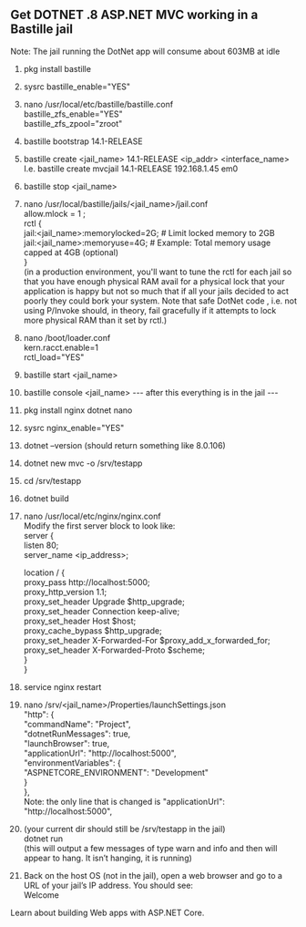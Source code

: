## Get DOTNET .8 ASP.NET MVC working in a Bastille jail
Note:  The jail running the DotNet app will consume about 603MB at idle  
  
1. pkg  install bastille  
2. sysrc bastille_enable="YES"  
3. nano /usr/local/etc/bastille/bastille.conf  
bastille_zfs_enable="YES"                                                 
bastille_zfs_zpool="zroot"                                                  
4. bastille bootstrap 14.1-RELEASE  
5. bastille create <jail_name> 14.1-RELEASE <ip_addr> <interface_name>  
I.e. bastille create mvcjail 14.1-RELEASE 192.168.1.45 em0  
6. bastille stop <jail_name>  
7. nano /usr/local/bastille/jails/<jail_name>/jail.conf  
allow.mlock = 1 ;  
rctl {  
    jail:<jail_name>:memorylocked=2G;  # Limit locked memory to 2GB  
    jail:<jail_name>:memoryuse=4G;     # Example: Total memory usage capped at 4GB (optional)  
    }  
(in a production environment, you'll want to tune the rctl for each jail so that you have enough physical RAM avail for a physical lock that your application is happy but not so much that if all your jails decided to act poorly they could bork your system.  Note that safe DotNet code , i.e. not using P/Invoke should, in theory, fail gracefully if it attempts to lock more physical RAM than it set by rctl.)  
8. nano /boot/loader.conf  
   kern.racct.enable=1  
   rctl_load="YES"  
9. bastille start <jail_name>  
10. bastille console <jail_name>
--- after this everything is in the jail ---
11. pkg install nginx dotnet nano
12. sysrc nginx_enable="YES"
13. dotnet –version  (should return something like 8.0.106)
14. dotnet new mvc -o /srv/testapp
15. cd /srv/testapp
16. dotnet build
17. nano /usr/local/etc/nginx/nginx.conf     
Modify the first server block to look like:  
server {  
    listen 80;  
    server_name <ip_address>;  

    location / {  
        proxy_pass         http://localhost:5000;  
        proxy_http_version 1.1;  
        proxy_set_header   Upgrade $http_upgrade;  
        proxy_set_header   Connection keep-alive;  
        proxy_set_header   Host $host;  
        proxy_cache_bypass $http_upgrade;  
        proxy_set_header   X-Forwarded-For $proxy_add_x_forwarded_for;  
        proxy_set_header   X-Forwarded-Proto $scheme;  
    }  
}  
18. service nginx restart    
19. nano /srv/<jail_name>/Properties/launchSettings.json  
    "http": {  
      "commandName": "Project",  
      "dotnetRunMessages": true,  
      "launchBrowser": true,  
      "applicationUrl": "http://localhost:5000",  
      "environmentVariables": {  
        "ASPNETCORE_ENVIRONMENT": "Development"  
      }  
    },  
Note: the only line that is changed is "applicationUrl": "http://localhost:5000",  
20. (your current dir should still be /srv/testapp in the jail)  
dotnet run  
(this will output a few messages of type warn and info and then will appear to hang. It isn’t hanging, it is running)  
21. Back on the host OS (not in the jail), open a web browser and go to a URL of your jail’s IP address.  You should see:   
Welcome  
  
Learn about building Web apps with ASP.NET Core.  




